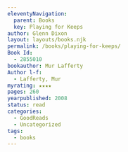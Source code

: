```yaml
---
eleventyNavigation:
  parent: Books
  key: Playing for Keeps
author: Glenn Dixon
layout: layouts/books.njk
permalink: /books/playing-for-keeps/
Book Id:
  - 2855010
bookauthor: Mur Lafferty
Author l-f:
  - Lafferty, Mur
myrating: ★★★★
pages: 260
yearpublished: 2008
status: read
categories:
  - GoodReads
  - Uncategorized
tags:
  - books
---
```

